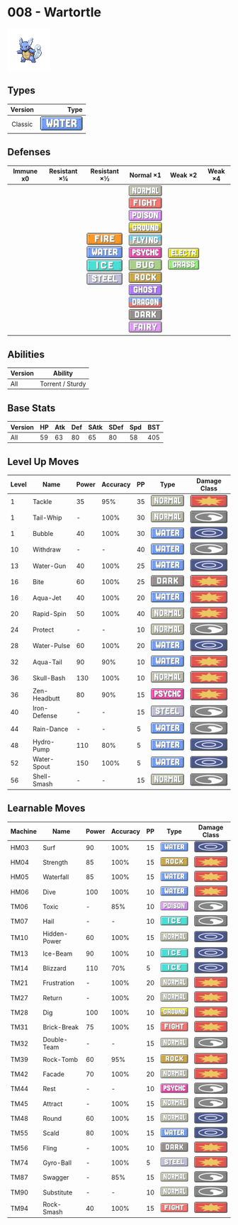 # 008 - Wartortle

![wartortle](../img/pokemon/008.png)

## Types

| Version | Type                             |
| :-----: | -------------------------------: |
| Classic | ![water](../img/types/water.png) |

## Defenses

| Immune x0 | Resistant ×¼ | Resistant ×½                                                                                                                              | Normal ×1                                                                                                                                                                                                                                                                                                                                                                                                                                                           | Weak ×2                                                                     | Weak ×4 |
| --------- | ------------ | ----------------------------------------------------------------------------------------------------------------------------------------- | ------------------------------------------------------------------------------------------------------------------------------------------------------------------------------------------------------------------------------------------------------------------------------------------------------------------------------------------------------------------------------------------------------------------------------------------------------------------- | --------------------------------------------------------------------------- | ------- |
|           |              | ![fire](../img/types/fire.png)<br/>![water](../img/types/water.png)<br/>![ice](../img/types/ice.png)<br/>![steel](../img/types/steel.png) | ![normal](../img/types/normal.png)<br/>![fighting](../img/types/fighting.png)<br/>![poison](../img/types/poison.png)<br/>![ground](../img/types/ground.png)<br/>![flying](../img/types/flying.png)<br/>![psychic](../img/types/psychic.png)<br/>![bug](../img/types/bug.png)<br/>![rock](../img/types/rock.png)<br/>![ghost](../img/types/ghost.png)<br/>![dragon](../img/types/dragon.png)<br/>![dark](../img/types/dark.png)<br/>![fairy](../img/types/fairy.png) | ![electric](../img/types/electric.png)<br/>![grass](../img/types/grass.png) |         |

## Abilities

| Version | Ability          |
| ------- | ---------------- |
| All     | Torrent / Sturdy |

## Base Stats

| Version | HP | Atk | Def | SAtk | SDef | Spd | BST |
| ------- | -- | --- | --- | ---- | ---- | --- | --- |
| All     | 59 | 63  | 80  | 65   | 80   | 58  | 405 |

## Level Up Moves

| Level | Name         | Power | Accuracy | PP | Type                                 | Damage Class                           |
| ----- | ------------ | ----- | -------- | -- | ------------------------------------ | -------------------------------------- |
| 1     | Tackle       | 35    | 95%      | 35 | ![normal](../img/types/normal.png)   | ![physical](../img/types/physical.png) |
| 1     | Tail-Whip    | -     | 100%     | 30 | ![normal](../img/types/normal.png)   | ![status](../img/types/status.png)     |
| 1     | Bubble       | 40    | 100%     | 30 | ![water](../img/types/water.png)     | ![special](../img/types/special.png)   |
| 10    | Withdraw     | -     | -        | 40 | ![water](../img/types/water.png)     | ![status](../img/types/status.png)     |
| 13    | Water-Gun    | 40    | 100%     | 25 | ![water](../img/types/water.png)     | ![special](../img/types/special.png)   |
| 16    | Bite         | 60    | 100%     | 25 | ![dark](../img/types/dark.png)       | ![physical](../img/types/physical.png) |
| 16    | Aqua-Jet     | 40    | 100%     | 20 | ![water](../img/types/water.png)     | ![physical](../img/types/physical.png) |
| 20    | Rapid-Spin   | 50    | 100%     | 40 | ![normal](../img/types/normal.png)   | ![physical](../img/types/physical.png) |
| 24    | Protect      | -     | -        | 10 | ![normal](../img/types/normal.png)   | ![status](../img/types/status.png)     |
| 28    | Water-Pulse  | 60    | 100%     | 20 | ![water](../img/types/water.png)     | ![special](../img/types/special.png)   |
| 32    | Aqua-Tail    | 90    | 90%      | 10 | ![water](../img/types/water.png)     | ![physical](../img/types/physical.png) |
| 36    | Skull-Bash   | 130   | 100%     | 10 | ![normal](../img/types/normal.png)   | ![physical](../img/types/physical.png) |
| 36    | Zen-Headbutt | 80    | 90%      | 15 | ![psychic](../img/types/psychic.png) | ![physical](../img/types/physical.png) |
| 40    | Iron-Defense | -     | -        | 15 | ![steel](../img/types/steel.png)     | ![status](../img/types/status.png)     |
| 44    | Rain-Dance   | -     | -        | 5  | ![water](../img/types/water.png)     | ![status](../img/types/status.png)     |
| 48    | Hydro-Pump   | 110   | 80%      | 5  | ![water](../img/types/water.png)     | ![special](../img/types/special.png)   |
| 52    | Water-Spout  | 150   | 100%     | 5  | ![water](../img/types/water.png)     | ![special](../img/types/special.png)   |
| 56    | Shell-Smash  | -     | -        | 15 | ![normal](../img/types/normal.png)   | ![status](../img/types/status.png)     |

## Learnable Moves

| Machine | Name         | Power | Accuracy | PP | Type                                   | Damage Class                           |
| ------- | ------------ | ----- | -------- | -- | -------------------------------------- | -------------------------------------- |
| HM03    | Surf         | 90    | 100%     | 15 | ![water](../img/types/water.png)       | ![special](../img/types/special.png)   |
| HM04    | Strength     | 85    | 100%     | 15 | ![rock](../img/types/rock.png)         | ![physical](../img/types/physical.png) |
| HM05    | Waterfall    | 85    | 100%     | 15 | ![water](../img/types/water.png)       | ![physical](../img/types/physical.png) |
| HM06    | Dive         | 100   | 100%     | 10 | ![water](../img/types/water.png)       | ![physical](../img/types/physical.png) |
| TM06    | Toxic        | -     | 85%      | 10 | ![poison](../img/types/poison.png)     | ![status](../img/types/status.png)     |
| TM07    | Hail         | -     | -        | 10 | ![ice](../img/types/ice.png)           | ![status](../img/types/status.png)     |
| TM10    | Hidden-Power | 60    | 100%     | 15 | ![normal](../img/types/normal.png)     | ![special](../img/types/special.png)   |
| TM13    | Ice-Beam     | 90    | 100%     | 10 | ![ice](../img/types/ice.png)           | ![special](../img/types/special.png)   |
| TM14    | Blizzard     | 110   | 70%      | 5  | ![ice](../img/types/ice.png)           | ![special](../img/types/special.png)   |
| TM21    | Frustration  | -     | 100%     | 20 | ![normal](../img/types/normal.png)     | ![physical](../img/types/physical.png) |
| TM27    | Return       | -     | 100%     | 20 | ![normal](../img/types/normal.png)     | ![physical](../img/types/physical.png) |
| TM28    | Dig          | 100   | 100%     | 10 | ![ground](../img/types/ground.png)     | ![physical](../img/types/physical.png) |
| TM31    | Brick-Break  | 75    | 100%     | 15 | ![fighting](../img/types/fighting.png) | ![physical](../img/types/physical.png) |
| TM32    | Double-Team  | -     | -        | 15 | ![normal](../img/types/normal.png)     | ![status](../img/types/status.png)     |
| TM39    | Rock-Tomb    | 60    | 95%      | 15 | ![rock](../img/types/rock.png)         | ![physical](../img/types/physical.png) |
| TM42    | Facade       | 70    | 100%     | 20 | ![normal](../img/types/normal.png)     | ![physical](../img/types/physical.png) |
| TM44    | Rest         | -     | -        | 10 | ![psychic](../img/types/psychic.png)   | ![status](../img/types/status.png)     |
| TM45    | Attract      | -     | 100%     | 15 | ![normal](../img/types/normal.png)     | ![status](../img/types/status.png)     |
| TM48    | Round        | 60    | 100%     | 15 | ![normal](../img/types/normal.png)     | ![special](../img/types/special.png)   |
| TM55    | Scald        | 80    | 100%     | 15 | ![water](../img/types/water.png)       | ![special](../img/types/special.png)   |
| TM56    | Fling        | -     | 100%     | 10 | ![dark](../img/types/dark.png)         | ![physical](../img/types/physical.png) |
| TM74    | Gyro-Ball    | -     | 100%     | 5  | ![steel](../img/types/steel.png)       | ![physical](../img/types/physical.png) |
| TM87    | Swagger      | -     | 85%      | 15 | ![normal](../img/types/normal.png)     | ![status](../img/types/status.png)     |
| TM90    | Substitute   | -     | -        | 10 | ![normal](../img/types/normal.png)     | ![status](../img/types/status.png)     |
| TM94    | Rock-Smash   | 40    | 100%     | 15 | ![fighting](../img/types/fighting.png) | ![physical](../img/types/physical.png) |